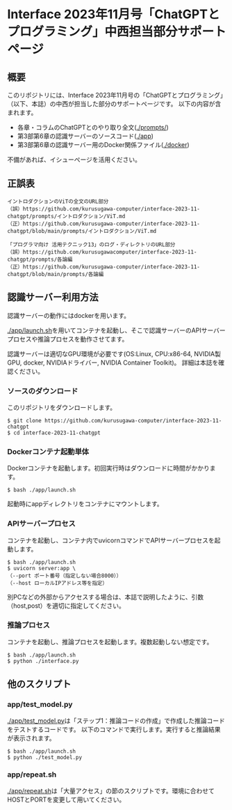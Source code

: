 # Interface 2023年11月号「ChatGPTとプログラミング」中西担当部分サポートページ


## 概要
このリポジトリには、Interface 2023年11月号の「ChatGPTとプログラミング」（以下、本誌）の中西が担当した部分のサポートページです。
以下の内容が含まれます。
* 各章・コラムのChatGPTとのやり取り全文([./prompts/](./prompts))
* 第3部第6章の認識サーバーのソースコード([./app](./app))
* 第3部第6章の認識サーバー用のDocker関係ファイル([./docker](./docker))

不備があれば、イシューぺージを活用ください。

## 正誤表
```
イントロダクションのViTの全文のURL部分
（誤）https://github.com/kurusugawa-computer/interface-2023-11-chatgpt/prompts/イントロダクション/ViT.md
（正）https://github.com/kurusugawa-computer/interface-2023-11-chatgpt/blob/main/prompts/イントロダクション/ViT.md

「プログラマ向け 活用テクニック13」のログ・ディレクトリのURL部分
（誤）https://github.com/kurusugawacomputer/interface-2023-11-chatgpt/prompts/各論編
（正）https://github.com/kurusugawa-computer/interface-2023-11-chatgpt/blob/main/prompts/各論編
```


## 認識サーバー利用方法
認識サーバーの動作にはdockerを用います。

[./app/launch.sh](./app/launch.sh)を用いてコンテナを起動し、そこで認識サーバーのAPIサーバープロセスや推論プロセスを動作させてます。

認識サーバーは適切なGPU環境が必要です(OS:Linux, CPU:x86-64, NVIDIA製GPU, docker, NVIDIAドライバー, NVIDIA Container Toolkit)。
詳細は本誌を確認ください。

### ソースのダウンロード
このリポジトリをダウンロードします。
```
$ git clone https://github.com/kurusugawa-computer/interface-2023-11-chatgpt
$ cd interface-2023-11-chatgpt
```

### Dockerコンテナ起動単体
Dockerコンテナを起動します。初回実行時はダウンロードに時間がかかります。
```
$ bash ./app/launch.sh
```

起動時にappディレクトリをコンテナにマウントします。

### APIサーバープロセス
コンテナを起動し、コンテナ内でuvicornコマンドでAPIサーバープロセスを起動します。

```
$ bash ./app/launch.sh
$ uvicorn server:app \
（--port ポート番号（指定しない場合8000））
（--host ローカルIPアドレス等を指定）
```

別PCなどの外部からアクセスする場合は、本誌で説明したように、引数（host,post）を適切に指定してください。

### 推論プロセス
コンテナを起動し、推論プロセスを起動します。複数起動しない想定です。

```
$ bash ./app/launch.sh
$ python ./interface.py
```

## 他のスクリプト
### app/test_model.py
[./app/test_model.py](./app/test_model.py)は「ステップ1：推論コードの作成」で作成した推論コードをテストするコードです。
以下のコマンドで実行します。実行すると推論結果が表示されます。

```
$ bash ./app/launch.sh
$ python ./test_model.py
```

### app/repeat.sh
[./app/repeat.sh](./app/repeat.sh)は「大量アクセス」の節のスクリプトです。環境に合わせてHOSTとPORTを変更して用いてください。